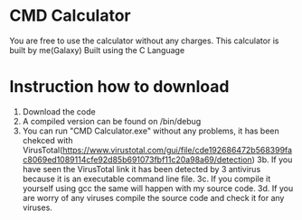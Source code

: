 # CMD Calculator
 You are free to use the calculator without any charges.
 This calculator is built by me(Galaxy)
 Built using the C Language
# Instruction how to download
 1. Download the code
 2. A compiled version can be found on /bin/debug
 3. You can run "CMD Calculator.exe" without any problems, it has been chekced with VirusTotal(https://www.virustotal.com/gui/file/cde192686472b568399fac8069ed1089114cfe92d85b691073fbf11c20a98a69/detection)
 3b. If you have seen the VirusTotal link it has been detected by 3 antivirus because it is an executable command line file.
 3c. If you compile it yourself using gcc the same will happen with my source code.
 3d. If you are worry of any viruses compile the source code and check it for any viruses.

